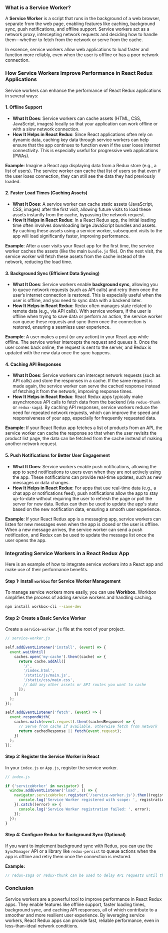 ### **What is a Service Worker?**

A **Service Worker** is a script that runs in the background of a web browser, separate from the web page, enabling features like caching, background sync, push notifications, and offline support. Service workers act as a network proxy, intercepting network requests and deciding how to handle them—whether to fetch from the network or serve from the cache.

In essence, service workers allow web applications to load faster and function more reliably, even when the user is offline or has a poor network connection.

### **How Service Workers Improve Performance in React Redux Applications**

Service workers can enhance the performance of React Redux applications in several ways:

#### 1. **Offline Support**
   - **What It Does**: Service workers can cache assets (HTML, CSS, JavaScript, images) locally so that your application can work offline or with a slow network connection.
   - **How It Helps in React Redux**: Since React applications often rely on dynamic data, caching key data through service workers can help ensure that the app continues to function even if the user loses internet connectivity. This is especially useful for progressive web applications (PWAs).
   
   **Example**: Imagine a React app displaying data from a Redux store (e.g., a list of users). The service worker can cache that list of users so that even if the user loses connection, they can still see the data they had previously loaded.

#### 2. **Faster Load Times (Caching Assets)**
   - **What It Does**: A service worker can cache static assets (JavaScript, CSS, images) after the first visit, allowing future visits to load these assets instantly from the cache, bypassing the network request.
   - **How It Helps in React Redux**: In a React Redux app, the initial loading time often involves downloading large JavaScript bundles and assets. By caching these assets using a service worker, subsequent visits to the app will load significantly faster, improving performance.
   
   **Example**: After a user visits your React app for the first time, the service worker caches the assets (like the main `bundle.js` file). On the next visit, the service worker will fetch these assets from the cache instead of the network, reducing the load time.

#### 3. **Background Sync (Efficient Data Syncing)**
   - **What It Does**: Service workers enable **background sync**, allowing you to queue network requests (such as API calls) and retry them once the user’s internet connection is restored. This is especially useful when the user is offline, and you need to sync data with a backend later.
   - **How It Helps in React Redux**: Redux often manages state related to remote data (e.g., via API calls). With service workers, if the user is offline when trying to save data or perform an action, the service worker can queue these requests and sync them once the connection is restored, ensuring a seamless user experience.
   
   **Example**: A user makes a post (or any action) in your React app while offline. The service worker intercepts the request and queues it. Once the user comes back online, the request is sent to the server, and Redux is updated with the new data once the sync happens.

#### 4. **Caching API Responses**
   - **What It Does**: Service workers can intercept network requests (such as API calls) and store the responses in a cache. If the same request is made again, the service worker can serve the cached response instead of fetching it from the network, improving response times.
   - **How It Helps in React Redux**: React Redux apps typically make asynchronous API calls to fetch data from the backend (via `redux-thunk` or `redux-saga`). By caching API responses, service workers reduce the need for repeated network requests, which can improve the speed and responsiveness of your app, especially for frequently requested data.

   **Example**: If your React Redux app fetches a list of products from an API, the service worker can cache the response so that when the user revisits the product list page, the data can be fetched from the cache instead of making another network request.

#### 5. **Push Notifications for Better User Engagement**
   - **What It Does**: Service workers enable push notifications, allowing the app to send notifications to users even when they are not actively using the app. These notifications can provide real-time updates, such as new messages or data changes.
   - **How It Helps in React Redux**: For apps that use real-time data (e.g., a chat app or notifications feed), push notifications allow the app to stay up-to-date without requiring the user to refresh the page or poll the server for new data. Redux can then be used to update the app's state based on the new notification data, ensuring a smooth user experience.

   **Example**: If your React Redux app is a messaging app, service workers can listen for new messages even when the app is closed or the user is offline. When a new message arrives, the service worker can send a push notification, and Redux can be used to update the message list once the user opens the app.

### **Integrating Service Workers in a React Redux App**

Here is an example of how to integrate service workers into a React app and make use of their performance benefits.

#### Step 1: Install `workbox` for Service Worker Management
To manage service workers more easily, you can use **Workbox**. Workbox simplifies the process of adding service workers and handling caching.

```bash
npm install workbox-cli --save-dev
```

#### Step 2: Create a Basic Service Worker

Create a `service-worker.js` file at the root of your project.

```javascript
// service-worker.js

self.addEventListener('install', (event) => {
  event.waitUntil(
    caches.open('my-cache').then((cache) => {
      return cache.addAll([
        '/',
        '/index.html',
        '/static/js/main.js',
        '/static/css/main.css',
        // Add any other assets or API routes you want to cache
      ]);
    })
  );
});

self.addEventListener('fetch', (event) => {
  event.respondWith(
    caches.match(event.request).then((cachedResponse) => {
      // Serve from cache if available, otherwise fetch from network
      return cachedResponse || fetch(event.request);
    })
  );
});
```

#### Step 3: Register the Service Worker in React

In your `index.js` or `App.js`, register the service worker.

```javascript
// index.js

if ('serviceWorker' in navigator) {
  window.addEventListener('load', () => {
    navigator.serviceWorker.register('/service-worker.js').then((registration) => {
      console.log('Service Worker registered with scope: ', registration.scope);
    }).catch((error) => {
      console.log('Service Worker registration failed: ', error);
    });
  });
}
```

#### Step 4: Configure Redux for Background Sync (Optional)

If you want to implement background sync with Redux, you can use the `SyncManager` API or a library like `redux-persist` to queue actions when the app is offline and retry them once the connection is restored.

**Example:**
```javascript
// redux-saga or redux-thunk can be used to delay API requests until the network is restored.
```

### **Conclusion**

Service workers are a powerful tool to improve performance in React Redux apps. They enable features like offline support, faster loading times, background sync, and caching API responses, all of which contribute to a smoother and more resilient user experience. By leveraging service workers, React Redux apps can provide fast, reliable performance, even in less-than-ideal network conditions.